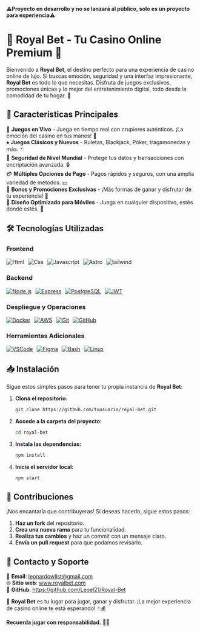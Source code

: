 ⚠️**Proyecto en desarrollo y no se lanzará al público, solo es un proyecto para experiencia**⚠️

# 🎰 **Royal Bet** - Tu Casino Online Premium 🎲

Bienvenido a **Royal Bet**, el destino perfecto para una experiencia de casino online de lujo. Si buscas emoción, seguridad y una interfaz impresionante, **Royal Bet** es todo lo que necesitas. Disfruta de juegos exclusivos, promociones únicas y lo mejor del entretenimiento digital, todo desde la comodidad de tu hogar. 🌟

## 🚀 Características Principales

🌟 **Juegos en Vivo** - Juega en tiempo real con crupieres auténticos. ¡La emoción del casino en tus manos! 🎥  
♠️ **Juegos Clásicos y Nuevos** - Ruletas, Blackjack, Póker, tragamonedas y más. 🃏  
🔐 **Seguridad de Nivel Mundial** - Protege tus datos y transacciones con encriptación avanzada. 🔒  
💳 **Múltiples Opciones de Pago** - Pagos rápidos y seguros, con una amplia variedad de métodos. 💵  
🎁 **Bonos y Promociones Exclusivas** - ¡Más formas de ganar y disfrutar de tu experiencia! 🎉  
📱 **Diseño Optimizado para Móviles** - Juega en cualquier dispositivo, estés donde estés. 📲

## 🛠️ Tecnologías Utilizadas

### **Frontend**
<div style="display: flex; gap: 10px;">
  <img src="https://skillicons.dev/icons?i=html" alt="Html" />
  <img src="https://skillicons.dev/icons?i=css" alt="Css" />
  <img src="https://skillicons.dev/icons?i=js" alt="Javascript" />
  <img src="https://skillicons.dev/icons?i=astro" alt="Astro" />
 <img src="https://skillicons.dev/icons?i=tailwind" alt="tailwind" />
</div>

### **Backend**
<div style="display: flex; gap: 10px;">
  <a href="https://skillicons.dev"><img src="https://skillicons.dev/icons?i=nodejs" alt="Node.js" /></a>
  <a href="https://skillicons.dev"><img src="https://skillicons.dev/icons?i=express" alt="Express" /></a>
  <a href="https://skillicons.dev"><img src="https://skillicons.dev/icons?i=postgres" alt="PostgreSQL" /></a>
  <a href="https://skillicons.dev"><img src="https://skillicons.dev/icons?i=jwt" alt="JWT" /></a>
</div>

### **Despliegue y Operaciones**
<div style="display: flex; gap: 10px;">
  <a href="https://skillicons.dev"><img src="https://skillicons.dev/icons?i=docker" alt="Docker" /></a>
  <a href="https://skillicons.dev"><img src="https://skillicons.dev/icons?i=aws" alt="AWS" /></a>
  <a href="https://skillicons.dev"><img src="https://skillicons.dev/icons?i=git" alt="Git" /></a>
  <a href="https://skillicons.dev"><img src="https://skillicons.dev/icons?i=github" alt="GitHub" /></a>
</div>

### **Herramientas Adicionales**
<div style="display: flex; gap: 10px;">
  <a href="https://skillicons.dev"><img src="https://skillicons.dev/icons?i=vscode" alt="VSCode" /></a>
  <a href="https://skillicons.dev"><img src="https://skillicons.dev/icons?i=figma" alt="Figma" /></a>
  <a href="https://skillicons.dev"><img src="https://skillicons.dev/icons?i=bash" alt="Bash" /></a>
  <a href="https://skillicons.dev"><img src="https://skillicons.dev/icons?i=linux" alt="Linux" /></a>
</div>

## 📥 Instalación

Sigue estos simples pasos para tener tu propia instancia de **Royal Bet**:

1. **Clona el repositorio:**

   ```bash
   git clone https://github.com/tuusuario/royal-bet.git
   ```

2. **Accede a la carpeta del proyecto:**

   ```bash
   cd royal-bet
   ```

3. **Instala las dependencias:**

   ```bash
   npm install
   ```

4. **Inicia el servidor local:**

   ```bash
   npm start
   ```

## 🤝 Contribuciones

¡Nos encantaría que contribuyeras! Si deseas hacerlo, sigue estos pasos:

1. **Haz un fork** del repositorio.
2. **Crea una nueva rama** para tu funcionalidad.
3. **Realiza tus cambios** y haz un commit con un mensaje claro.
4. **Envía un pull request** para que podamos revisarlo.

## 📩 Contacto y Soporte

📧 **Email**: leonardowllst@gmail.com  
🌐 **Sitio web**: www.royalbet.com  
📌 **GitHub**: https://github.com/Leoel21/Royal-Bet

🎉 **Royal Bet** es tu lugar para jugar, ganar y disfrutar. ¡La mejor experiencia de casino online te está esperando! 🃏💰

**Recuerda jugar con responsabilidad.** 🧠💡
